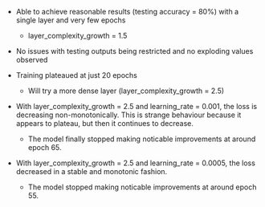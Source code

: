 - Able to achieve reasonable results (testing accuracy = 80%) with a single layer and very few epochs
    - layer_complexity_growth = 1.5
- No issues with testing outputs being restricted and no exploding values observed
- Training plateaued at just 20 epochs
    - Will try a more dense layer (layer_complexity_growth = 2.5)

- With layer_complexity_growth = 2.5 and learning_rate = 0.001, the loss is decreasing non-monotonically. This is strange behaviour because it appears to plateau, but then it continues to decrease.
    - The model finally stopped making noticable improvements at around epoch 65.
    
- With layer_complexity_growth = 2.5 and learning_rate = 0.0005, the loss decreased in a stable and monotonic fashion.
    - The model stopped making noticable improvements at around epoch 55.